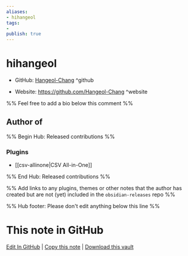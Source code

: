 ```yaml
---
aliases:
- hihangeol
tags:
- 
publish: true
---
```


# hihangeol

- GitHub: [Hangeol-Chang](https://github.com/Hangeol-Chang/) ^github
<!-- - Discord: `@` ^discord-->
- Website: <https://github.com/Hangeol-Chang> ^website
<!-- - [[Publish sites|Publish site]]: <https://> ^publish-->

%% Feel free to add a bio below this comment %%


## Author of

%% Begin Hub: Released contributions %%
### Plugins
- [[csv-allinone|CSV All-in-One]]

%% End Hub: Released contributions %%

%% Add links to any plugins, themes or other notes that the author has created but are not (yet) included in the `obsidian-releases` repo %%

<!--
### Unlisted plugins
-->

<!--
### Others
-->

<!--
## Sponsor this author
-->

<!-- - [[GitHub sponsors]]: [Sponsor @Hangeol-Chang on GitHub Sponsors](https://github.com/sponsors/Hangeol-Chang) ^github-sponsor-->
<!-- - [[Buy me a coffee]]: <https://> ^buy-me-a-coffee-->
<!-- - [[PayPal]]: <https://> ^paypal-->
<!-- - [[Patreon]]: <https://> ^patreon-->

<!--
## Follow this author
-->

<!-- - [[YouTube Channels|On YouTube]]: <https://> ^youtube-->
<!-- - Twitter: <https://> ^twitter-->
<!-- - ... -->

%% Hub footer: Please don't edit anything below this line %%

# This note in GitHub

<span class="git-footer">[Edit In GitHub](https://github.dev/obsidian-community/obsidian-hub/blob/main/01%20-%20Community/People/Hangeol-Chang.md "git-hub-edit-note") | [Copy this note](https://raw.githubusercontent.com/obsidian-community/obsidian-hub/main/01%20-%20Community/People/Hangeol-Chang.md "git-hub-copy-note") | [Download this vault](https://github.com/obsidian-community/obsidian-hub/archive/refs/heads/main.zip "git-hub-download-vault") </span>
